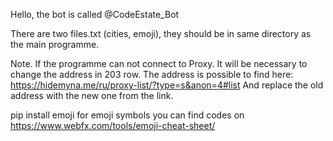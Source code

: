 Hello, the bot is called @CodeEstate_Bot

There are two files.txt (cities, emoji), they should be in same directory as the main programme.

Note.
If the programme can not connect to Proxy. It will be necessary to change the address in 203 row.
The address is possible to find here: https://hidemyna.me/ru/proxy-list/?type=s&anon=4#list
And replace the old address with the new one from the link.

pip install emoji
  for emoji symbols you can find codes on
  https://www.webfx.com/tools/emoji-cheat-sheet/
